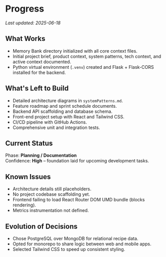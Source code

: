 # Progress

_Last updated: 2025-06-18_

## What Works
- Memory Bank directory initialized with all core context files.
- Initial project brief, product context, system patterns, tech context, and active context documented.
- Python virtual environment (`.venv`) created and Flask + Flask-CORS installed for the backend.

## What's Left to Build
- Detailed architecture diagrams in `systemPatterns.md`.
- Feature roadmap and sprint schedule documents.
- Backend API scaffolding and database schema.
- Front-end project setup with React and Tailwind CSS.
- CI/CD pipeline with GitHub Actions.
- Comprehensive unit and integration tests.

## Current Status
Phase: **Planning / Documentation**  
Confidence: **High** – foundation laid for upcoming development tasks.

## Known Issues
- Architecture details still placeholders.
- No project codebase scaffolding yet.
- Frontend failing to load React Router DOM UMD bundle (blocks rendering).
- Metrics instrumentation not defined.

## Evolution of Decisions
- Chose PostgreSQL over MongoDB for relational recipe data.
- Opted for monorepo to share logic between web and mobile apps.
- Selected Tailwind CSS to speed up consistent styling.
